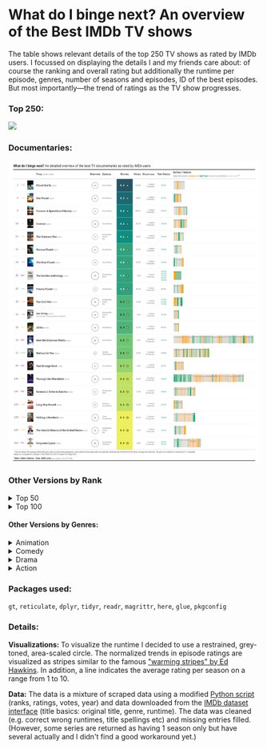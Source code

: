 
# What do I binge next? An overview of the Best IMDb TV shows

The table shows relevant details of the top 250 TV shows as rated by IMDb users. I focussed on displaying the details I and my friends care about: of course the ranking and overall rating but additionally the runtime per episode, genres, number of seasons and episodes, ID of the best episodes. But most importantly—the trend of ratings as the TV show progresses.

### Top 250:
![](./output/IMDb_Top250.png)

### Documentaries:
![](./output/IMDb_TopDocumentary.png)

### Other Versions by Rank

<details>
  <summary>Top 50</summary>
  <img src="./output/IMDb_Top50.png"/>
</details>

<details>
  <summary>Top 100</summary>
  <img src="./output/IMDb_Top100.png"/>
</details>

#### Other Versions by Genres:

<details>
  <summary>Animation</summary>
  <img src="./output/IMDb_TopAnimation.png"/>
</details>

<details>
  <summary>Comedy</summary>
  <img src="./output/IMDb_TopComedy.png"/>
</details>

<details>
  <summary>Drama</summary>
  <img src="./output/IMDb_TopDramay.png"/>
</details>

<details>
  <summary>Action</summary>
  <img src="./output/IMDb_TopAction.png"/>
</details>

### Packages used:

`gt`, `reticulate`, `dplyr`, `tidyr`, `readr`, `magrittr`, `here`, `glue`, `pkgconfig`

### Details:

**Visualizations:** To visualize the runtime I decided to use a restrained, grey-toned, area-scaled circle. The normalized trends in episode ratings are visualized as stripes similar to the famous ["warming stripes" by Ed Hawkins](https://en.wikipedia.org/wiki/Warming_stripes). In addition, a line indicates the average rating per season on a range from 1 to 10.

**Data:** The data is a mixture of scraped data using a modified [Python script](https://github.com/WittmannF/imdb-tv-ratings/blob/master/IMDB_get_ratings.ipynb) (ranks, ratings, votes, year) and data downloaded from the [IMDb dataset interface](https://www.imdb.com/interfaces/) (title basics: original title, genre, runtime). The data was cleaned (e.g. correct wrong runtimes, title spellings etc) and missing entries filled. (However, some series are returned as having 1 season only but have several actually and I didn't find a good workaround yet.)
